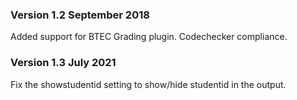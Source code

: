 ### Version 1.2 September 2018
Added support for BTEC Grading plugin. Codechecker compliance.
### Version 1.3 July 2021
Fix the showstudentid setting to show/hide studentid in the output.
